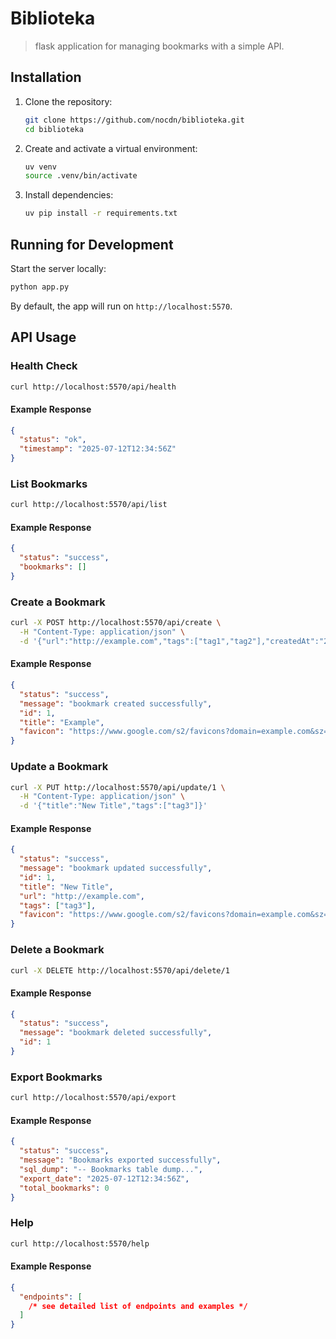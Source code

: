 # Biblioteka

> flask application for managing bookmarks with a simple API.

## Installation

1. Clone the repository:

   ```bash
   git clone https://github.com/nocdn/biblioteka.git
   cd biblioteka
   ```

2. Create and activate a virtual environment:

   ```bash
   uv venv
   source .venv/bin/activate
   ```

3. Install dependencies:

   ```bash
   uv pip install -r requirements.txt
   ```

## Running for Development

Start the server locally:

```bash
python app.py
```

By default, the app will run on `http://localhost:5570`.

## API Usage

### Health Check

```bash
curl http://localhost:5570/api/health
```

#### Example Response

```json
{
  "status": "ok",
  "timestamp": "2025-07-12T12:34:56Z"
}
```

### List Bookmarks

```bash
curl http://localhost:5570/api/list
```

#### Example Response

```json
{
  "status": "success",
  "bookmarks": []
}
```

### Create a Bookmark

```bash
curl -X POST http://localhost:5570/api/create \
  -H "Content-Type: application/json" \
  -d '{"url":"http://example.com","tags":["tag1","tag2"],"createdAt":"2025-07-12T12:00:00Z"}'
```

#### Example Response

```json
{
  "status": "success",
  "message": "bookmark created successfully",
  "id": 1,
  "title": "Example",
  "favicon": "https://www.google.com/s2/favicons?domain=example.com&sz=128"
}
```

### Update a Bookmark

```bash
curl -X PUT http://localhost:5570/api/update/1 \
  -H "Content-Type: application/json" \
  -d '{"title":"New Title","tags":["tag3"]}'
```

#### Example Response

```json
{
  "status": "success",
  "message": "bookmark updated successfully",
  "id": 1,
  "title": "New Title",
  "url": "http://example.com",
  "tags": ["tag3"],
  "favicon": "https://www.google.com/s2/favicons?domain=example.com&sz=128"
}
```

### Delete a Bookmark

```bash
curl -X DELETE http://localhost:5570/api/delete/1
```

#### Example Response

```json
{
  "status": "success",
  "message": "bookmark deleted successfully",
  "id": 1
}
```

### Export Bookmarks

```bash
curl http://localhost:5570/api/export
```

#### Example Response

```json
{
  "status": "success",
  "message": "Bookmarks exported successfully",
  "sql_dump": "-- Bookmarks table dump...",
  "export_date": "2025-07-12T12:34:56Z",
  "total_bookmarks": 0
}
```

### Help

```bash
curl http://localhost:5570/help
```

#### Example Response

```json
{
  "endpoints": [
    /* see detailed list of endpoints and examples */
  ]
}
```
